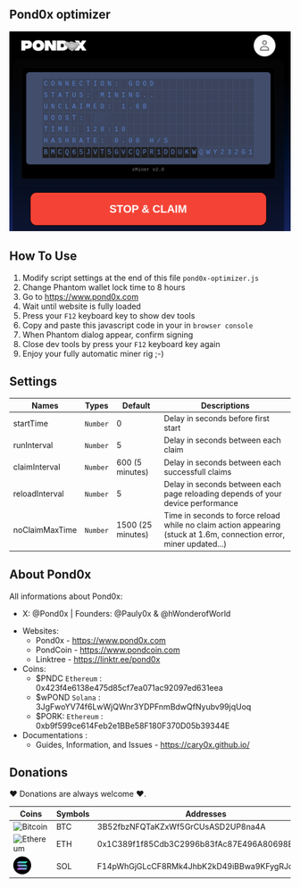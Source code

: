 Pond0x optimizer
-----

<img src="https://github.com/oOthkOo/pond0x-optimizer/blob/main/pictures/pond0x.png" alt="Bitcoin"/>

How To Use
-----

1. Modify script settings at the end of this file `pond0x-optimizer.js`
2. Change Phantom wallet lock time to 8 hours
3. Go to https://www.pond0x.com
4. Wait until website is fully loaded
5. Press your `F12` keyboard key to show dev tools
6. Copy and paste this javascript code in your in `browser console`
7. When Phantom dialog appear, confirm signing
8. Close dev tools by press your `F12` keyboard key again
9. Enjoy your fully automatic miner rig ;-)


Settings
-----
Names | Types | Default | Descriptions
--- | --- | --- | ---
startTime | `Number` | 0 | Delay in seconds before first start
runInterval | `Number` | 5 | Delay in seconds between each claim
claimInterval | `Number` | 600 (5 minutes) | Delay in seconds between each successfull claims
reloadInterval | `Number` | 5 | Delay in seconds between each page reloading depends of your device performance 
noClaimMaxTime | `Number` | 1500 (25 minutes) | Time in seconds to force reload while no claim action appearing (stuck at 1.6m, connection error, miner updated...)

About Pond0x
-----
All informations about Pond0x:
- X: @Pond0x | Founders: @Pauly0x & @hWonderofWorld
* Websites:
    - Pond0x   - https://www.pond0x.com
    - PondCoin - https://www.pondcoin.com
    - Linktree - https://linktr.ee/pond0x
* Coins:
    - $PNDC `Ethereum`  : 0x423f4e6138e475d85cf7ea071ac92097ed631eea
    - $wPOND `Solana`   : 3JgFwoYV74f6LwWjQWnr3YDPFnmBdwQfNyubv99jqUoq
    - $PORK: `Ethereum` : 0xb9f599ce614Feb2e1BBe58F180F370D05b39344E
* Documentations : 
    - Guides, Information, and Issues - https://cary0x.github.io/
     
Donations
-----

:heart: Donations are always welcome :heart:.

Coins | Symbols | Addresses
--- | --- | ---
<img width="32" src="https://github.com/oOthkOo/hyper-manager/blob/main/pictures/btc.svg" alt="Bitcoin"/> | BTC | 3B52fbzNFQTaKZxWf5GrCUsASD2UP8na4A
<img width="32" src="https://github.com/oOthkOo/hyper-manager/blob/main/pictures/eth.svg" alt="Ethereum"/> | ETH | 0x1C389f1f85Cdb3C2996b83fAc87E496A80698B7C
<img width="32" src="https://github.com/oOthkOo/hyper-manager/blob/main/pictures/sol.svg" alt="Solana"/> | SOL | F14pWhGjGLcCF8RMk4JhbK2kD49iBBwa9KFygRJo54Fm